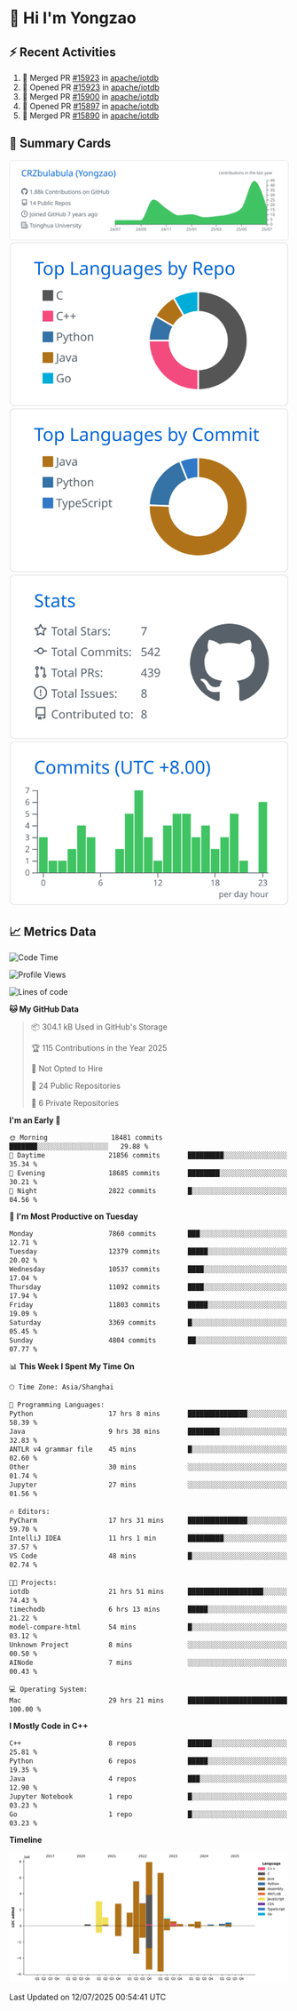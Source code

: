 # 👋 Hi I'm Yongzao

## ⚡ Recent Activities
<!--START_SECTION:activity-->
1. 🎉 Merged PR [#15923](https://github.com/apache/iotdb/pull/15923) in [apache/iotdb](https://github.com/apache/iotdb)
2. 💪 Opened PR [#15923](https://github.com/apache/iotdb/pull/15923) in [apache/iotdb](https://github.com/apache/iotdb)
3. 🎉 Merged PR [#15900](https://github.com/apache/iotdb/pull/15900) in [apache/iotdb](https://github.com/apache/iotdb)
4. 💪 Opened PR [#15897](https://github.com/apache/iotdb/pull/15897) in [apache/iotdb](https://github.com/apache/iotdb)
5. 🎉 Merged PR [#15890](https://github.com/apache/iotdb/pull/15890) in [apache/iotdb](https://github.com/apache/iotdb)
<!--END_SECTION:activity-->

## 🎑 Summary Cards

[![](https://raw.githubusercontent.com/CRZbulabula/CRZbulabula/main/profile-summary-card-output/github/0-profile-details.svg)](https://github.com/vn7n24fzkq/github-profile-summary-cards)
[![](https://raw.githubusercontent.com/CRZbulabula/CRZbulabula/main/profile-summary-card-output/github/1-repos-per-language.svg)](https://github.com/vn7n24fzkq/github-profile-summary-cards) [![](https://raw.githubusercontent.com/CRZbulabula/CRZbulabula/main/profile-summary-card-output/github/2-most-commit-language.svg)](https://github.com/vn7n24fzkq/github-profile-summary-cards)
[![](https://raw.githubusercontent.com/CRZbulabula/CRZbulabula/main/profile-summary-card-output/github/3-stats.svg)](https://github.com/vn7n24fzkq/github-profile-summary-cards) [![](https://raw.githubusercontent.com/CRZbulabula/CRZbulabula/main/profile-summary-card-output/github/4-productive-time.svg)](https://github.com/vn7n24fzkq/github-profile-summary-cards)

## 📈 Metrics Data

<!--START_SECTION:waka-->
![Code Time](http://img.shields.io/badge/Code%20Time-1%2C052%20hrs%2052%20mins-blue)

![Profile Views](http://img.shields.io/badge/Profile%20Views-1-blue)

![Lines of code](https://img.shields.io/badge/From%20Hello%20World%20I%27ve%20Written-34.4%20million%20lines%20of%20code-blue)

**🐱 My GitHub Data** 

> 📦 304.1 kB Used in GitHub's Storage 
 > 
> 🏆 115 Contributions in the Year 2025
 > 
> 🚫 Not Opted to Hire
 > 
> 📜 24 Public Repositories 
 > 
> 🔑 6 Private Repositories 
 > 
**I'm an Early 🐤** 

```text
🌞 Morning                18481 commits       ███████░░░░░░░░░░░░░░░░░░   29.88 % 
🌆 Daytime                21856 commits       █████████░░░░░░░░░░░░░░░░   35.34 % 
🌃 Evening                18685 commits       ████████░░░░░░░░░░░░░░░░░   30.21 % 
🌙 Night                  2822 commits        █░░░░░░░░░░░░░░░░░░░░░░░░   04.56 % 
```
📅 **I'm Most Productive on Tuesday** 

```text
Monday                   7860 commits        ███░░░░░░░░░░░░░░░░░░░░░░   12.71 % 
Tuesday                  12379 commits       █████░░░░░░░░░░░░░░░░░░░░   20.02 % 
Wednesday                10537 commits       ████░░░░░░░░░░░░░░░░░░░░░   17.04 % 
Thursday                 11092 commits       ████░░░░░░░░░░░░░░░░░░░░░   17.94 % 
Friday                   11803 commits       █████░░░░░░░░░░░░░░░░░░░░   19.09 % 
Saturday                 3369 commits        █░░░░░░░░░░░░░░░░░░░░░░░░   05.45 % 
Sunday                   4804 commits        ██░░░░░░░░░░░░░░░░░░░░░░░   07.77 % 
```


📊 **This Week I Spent My Time On** 

```text
🕑︎ Time Zone: Asia/Shanghai

💬 Programming Languages: 
Python                   17 hrs 8 mins       ███████████████░░░░░░░░░░   58.39 % 
Java                     9 hrs 38 mins       ████████░░░░░░░░░░░░░░░░░   32.83 % 
ANTLR v4 grammar file    45 mins             █░░░░░░░░░░░░░░░░░░░░░░░░   02.60 % 
Other                    30 mins             ░░░░░░░░░░░░░░░░░░░░░░░░░   01.74 % 
Jupyter                  27 mins             ░░░░░░░░░░░░░░░░░░░░░░░░░   01.56 % 

🔥 Editors: 
PyCharm                  17 hrs 31 mins      ███████████████░░░░░░░░░░   59.70 % 
IntelliJ IDEA            11 hrs 1 min        █████████░░░░░░░░░░░░░░░░   37.57 % 
VS Code                  48 mins             █░░░░░░░░░░░░░░░░░░░░░░░░   02.74 % 

🐱‍💻 Projects: 
iotdb                    21 hrs 51 mins      ███████████████████░░░░░░   74.43 % 
timechodb                6 hrs 13 mins       █████░░░░░░░░░░░░░░░░░░░░   21.22 % 
model-compare-html       54 mins             █░░░░░░░░░░░░░░░░░░░░░░░░   03.12 % 
Unknown Project          8 mins              ░░░░░░░░░░░░░░░░░░░░░░░░░   00.50 % 
AINode                   7 mins              ░░░░░░░░░░░░░░░░░░░░░░░░░   00.43 % 

💻 Operating System: 
Mac                      29 hrs 21 mins      █████████████████████████   100.00 % 
```

**I Mostly Code in C++** 

```text
C++                      8 repos             ██████░░░░░░░░░░░░░░░░░░░   25.81 % 
Python                   6 repos             █████░░░░░░░░░░░░░░░░░░░░   19.35 % 
Java                     4 repos             ███░░░░░░░░░░░░░░░░░░░░░░   12.90 % 
Jupyter Notebook         1 repo              █░░░░░░░░░░░░░░░░░░░░░░░░   03.23 % 
Go                       1 repo              █░░░░░░░░░░░░░░░░░░░░░░░░   03.23 % 
```



**Timeline**

![Lines of Code chart](https://raw.githubusercontent.com/CRZbulabula/CRZbulabula/main/assets/bar_graph.png)


 Last Updated on 12/07/2025 00:54:41 UTC
<!--END_SECTION:waka-->

